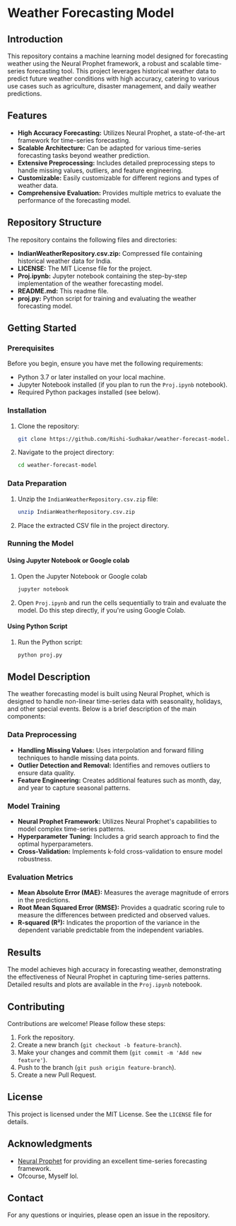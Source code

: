 # Weather Forecasting Model

## Introduction

This repository contains a machine learning model designed for forecasting weather using the Neural Prophet framework, a robust and scalable time-series forecasting tool. This project leverages historical weather data to predict future weather conditions with high accuracy, catering to various use cases such as agriculture, disaster management, and daily weather predictions.

## Features

- **High Accuracy Forecasting:** Utilizes Neural Prophet, a state-of-the-art framework for time-series forecasting.
- **Scalable Architecture:** Can be adapted for various time-series forecasting tasks beyond weather prediction.
- **Extensive Preprocessing:** Includes detailed preprocessing steps to handle missing values, outliers, and feature engineering.
- **Customizable:** Easily customizable for different regions and types of weather data.
- **Comprehensive Evaluation:** Provides multiple metrics to evaluate the performance of the forecasting model.

## Repository Structure

The repository contains the following files and directories:

- **IndianWeatherRepository.csv.zip:** Compressed file containing historical weather data for India.
- **LICENSE:** The MIT License file for the project.
- **Proj.ipynb:** Jupyter notebook containing the step-by-step implementation of the weather forecasting model.
- **README.md:** This readme file.
- **proj.py:** Python script for training and evaluating the weather forecasting model.

## Getting Started

### Prerequisites

Before you begin, ensure you have met the following requirements:

- Python 3.7 or later installed on your local machine.
- Jupyter Notebook installed (if you plan to run the `Proj.ipynb` notebook).
- Required Python packages installed (see below).

### Installation

1. Clone the repository:

    ```bash
    git clone https://github.com/Rishi-Sudhakar/weather-forecast-model.git
    ```

2. Navigate to the project directory:

    ```bash
    cd weather-forecast-model
    ```

### Data Preparation

1. Unzip the `IndianWeatherRepository.csv.zip` file:

    ```bash
    unzip IndianWeatherRepository.csv.zip
    ```

2. Place the extracted CSV file in the project directory.

### Running the Model

#### Using Jupyter Notebook or Google colab

1. Open the Jupyter Notebook or Google colab

    ```bash
    jupyter notebook
    ```

2. Open `Proj.ipynb` and run the cells sequentially to train and evaluate the model. Do this step directly, if you're using Google Colab.

#### Using Python Script

1. Run the Python script:

    ```bash
    python proj.py
    ```

## Model Description

The weather forecasting model is built using Neural Prophet, which is designed to handle non-linear time-series data with seasonality, holidays, and other special events. Below is a brief description of the main components:

### Data Preprocessing

- **Handling Missing Values:** Uses interpolation and forward filling techniques to handle missing data points.
- **Outlier Detection and Removal:** Identifies and removes outliers to ensure data quality.
- **Feature Engineering:** Creates additional features such as month, day, and year to capture seasonal patterns.

### Model Training

- **Neural Prophet Framework:** Utilizes Neural Prophet's capabilities to model complex time-series patterns.
- **Hyperparameter Tuning:** Includes a grid search approach to find the optimal hyperparameters.
- **Cross-Validation:** Implements k-fold cross-validation to ensure model robustness.

### Evaluation Metrics

- **Mean Absolute Error (MAE):** Measures the average magnitude of errors in the predictions.
- **Root Mean Squared Error (RMSE):** Provides a quadratic scoring rule to measure the differences between predicted and observed values.
- **R-squared (R²):** Indicates the proportion of the variance in the dependent variable predictable from the independent variables.

## Results

The model achieves high accuracy in forecasting weather, demonstrating the effectiveness of Neural Prophet in capturing time-series patterns. Detailed results and plots are available in the `Proj.ipynb` notebook.

## Contributing

Contributions are welcome! Please follow these steps:

1. Fork the repository.
2. Create a new branch (`git checkout -b feature-branch`).
3. Make your changes and commit them (`git commit -m 'Add new feature'`).
4. Push to the branch (`git push origin feature-branch`).
5. Create a new Pull Request.

## License

This project is licensed under the MIT License. See the `LICENSE` file for details.

## Acknowledgments

- [Neural Prophet](https://neuralprophet.com/) for providing an excellent time-series forecasting framework.
- Ofcourse, Myself lol.

## Contact

For any questions or inquiries, please open an issue in the repository.
